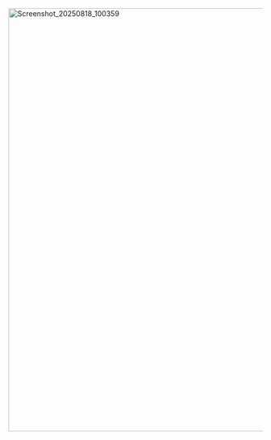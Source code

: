 
<img width="1763" height="840" alt="Screenshot_20250818_100359" src="https://github.com/user-attachments/assets/e200ab72-b33f-451c-a978-bad1c945b999" />
